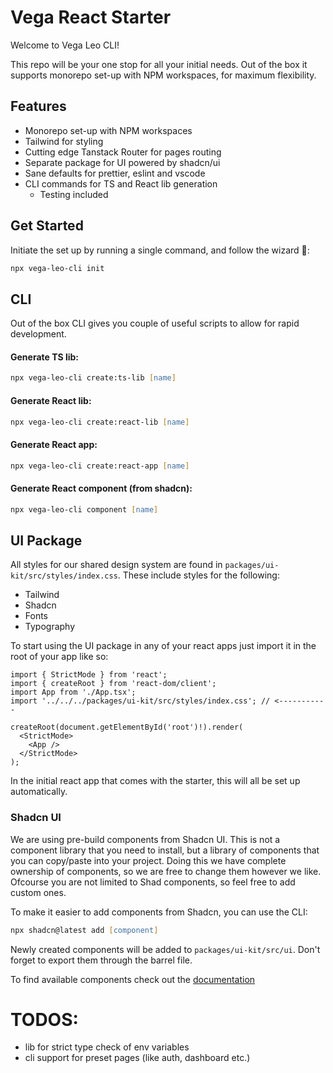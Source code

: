 # Vega React Starter

Welcome to Vega Leo CLI!

This repo will be your one stop for all your initial needs. Out of the box it supports monorepo set-up with NPM workspaces, for maximum flexibility.

## Features

- Monorepo set-up with NPM workspaces
- Tailwind for styling
- Cutting edge Tanstack Router for pages routing
- Separate package for UI powered by shadcn/ui
- Sane defaults for prettier, eslint and vscode
- CLI commands for TS and React lib generation
  - Testing included

## Get Started

Initiate the set up by running a single command, and follow the wizard 🧙:

```zsh
npx vega-leo-cli init
```

## CLI

Out of the box CLI gives you couple of useful scripts to allow for rapid development.

#### Generate TS lib:

```zsh
npx vega-leo-cli create:ts-lib [name]
```

#### Generate React lib:

```zsh
npx vega-leo-cli create:react-lib [name]
```

#### Generate React app:

```zsh
npx vega-leo-cli create:react-app [name]
```

#### Generate React component (from shadcn):

```zsh
npx vega-leo-cli component [name]
```

## UI Package

All styles for our shared design system are found in `packages/ui-kit/src/styles/index.css`.
These include styles for the following:

- Tailwind
- Shadcn
- Fonts
- Typography

To start using the UI package in any of your react apps just import it in the root of your app like so:

```tsx
import { StrictMode } from 'react';
import { createRoot } from 'react-dom/client';
import App from './App.tsx';
import '../../../packages/ui-kit/src/styles/index.css'; // <-----------

createRoot(document.getElementById('root')!).render(
  <StrictMode>
    <App />
  </StrictMode>
);
```

In the initial react app that comes with the starter, this will all be set up automatically.

### Shadcn UI

We are using pre-build components from Shadcn UI. This is not a component library that you need to install, but a library of components that you can copy/paste into your project. Doing this we have complete ownership of components, so we are free to change them however we like.
Ofcourse you are not limited to Shad components, so feel free to add custom ones.

To make it easier to add components from Shadcn, you can use the CLI:

```zsh
npx shadcn@latest add [component]
```

Newly created components will be added to `packages/ui-kit/src/ui`. Don't forget to export them through the barrel file.

To find available components check out the [documentation](documentation)


# TODOS:
- lib for strict type check of env variables
- cli support for preset pages (like auth, dashboard etc.)
